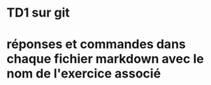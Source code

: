 # TD1 sur git
# réponses et commandes dans chaque fichier markdown avec le nom de l'exercice associé
